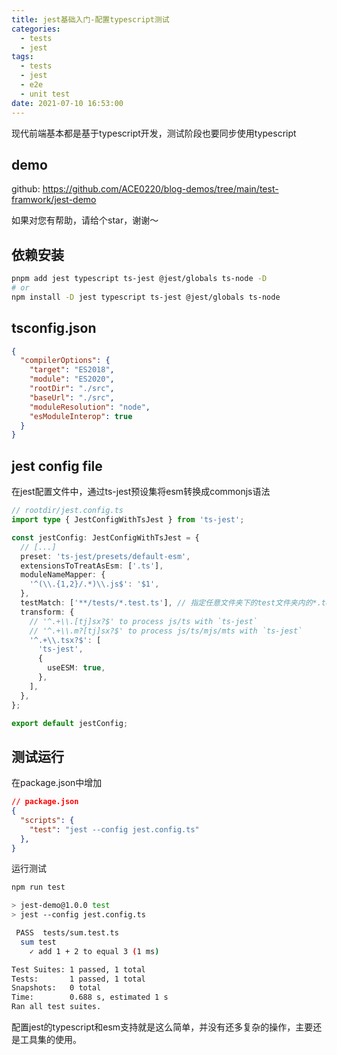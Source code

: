 ```yaml
---
title: jest基础入门-配置typescript测试
categories:
  - tests
  - jest
tags:
  - tests
  - jest
  - e2e
  - unit test
date: 2021-07-10 16:53:00
---
```


现代前端基本都是基于typescript开发，测试阶段也要同步使用typescript

<!-- more -->

## demo

github: https://github.com/ACE0220/blog-demos/tree/main/test-framwork/jest-demo

如果对您有帮助，请给个star，谢谢～

## 依赖安装

```sh
pnpm add jest typescript ts-jest @jest/globals ts-node -D
# or
npm install -D jest typescript ts-jest @jest/globals ts-node
```

## tsconfig.json

```json
{
  "compilerOptions": {
    "target": "ES2018",
    "module": "ES2020",
    "rootDir": "./src",
    "baseUrl": "./src",
    "moduleResolution": "node",
    "esModuleInterop": true
  }
}
```

## jest config file

在jest配置文件中，通过ts-jest预设集将esm转换成commonjs语法

```typescript
// rootdir/jest.config.ts
import type { JestConfigWithTsJest } from 'ts-jest';

const jestConfig: JestConfigWithTsJest = {
  // [...]
  preset: 'ts-jest/presets/default-esm',
  extensionsToTreatAsEsm: ['.ts'],
  moduleNameMapper: {
    '^(\\.{1,2}/.*)\\.js$': '$1',
  },
  testMatch: ['**/tests/*.test.ts'], // 指定任意文件夹下的test文件夹内的*.test.ts文件，才会被jest运行测试
  transform: {
    // '^.+\\.[tj]sx?$' to process js/ts with `ts-jest`
    // '^.+\\.m?[tj]sx?$' to process js/ts/mjs/mts with `ts-jest`
    '^.+\\.tsx?$': [
      'ts-jest',
      {
        useESM: true,
      },
    ],
  },
};

export default jestConfig;

```


## 测试运行

在package.json中增加

```json
// package.json
{
  "scripts": {
    "test": "jest --config jest.config.ts"
  },
}
```

运行测试

```sh
npm run test

> jest-demo@1.0.0 test
> jest --config jest.config.ts

 PASS  tests/sum.test.ts
  sum test
    ✓ add 1 + 2 to equal 3 (1 ms)

Test Suites: 1 passed, 1 total
Tests:       1 passed, 1 total
Snapshots:   0 total
Time:        0.688 s, estimated 1 s
Ran all test suites.
```

配置jest的typescript和esm支持就是这么简单，并没有还多复杂的操作，主要还是工具集的使用。
